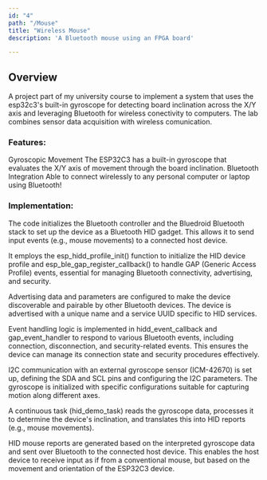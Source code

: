 ```yaml
---
id: "4"
path: "/Mouse"
title: "Wireless Mouse"
description: 'A Bluetooth mouse using an FPGA board'

---
```

## Overview
A project part of my university course to implement a system that uses the esp32c3's built-in gyroscope for detecting board inclination across the X/Y axis and leveraging Bluetooth for wireless conectivity to computers. The lab combines sensor data acquisition with wireless comunication.

### Features:
Gyroscopic Movement
		The ESP32C3 has a built-in gyroscope that evaluates the X/Y axis of movement through the board inclination.
Bluetooth Integration
		 Able to connect wirelessly to any personal computer or laptop using Bluetooth!

### Implementation:
The code initializes the Bluetooth controller and the Bluedroid Bluetooth stack to set up the device as a Bluetooth HID gadget. This allows it to send input events (e.g., mouse movements) to a connected host device.

It employs the esp_hidd_profile_init() function to initialize the HID device profile and esp_ble_gap_register_callback() to handle GAP (Generic Access Profile) events, essential for managing Bluetooth connectivity, advertising, and security.

Advertising data and parameters are configured to make the device discoverable and pairable by other Bluetooth devices. The device is advertised with a unique name and a service UUID specific to HID services.

Event handling logic is implemented in hidd_event_callback and gap_event_handler to respond to various Bluetooth events, including connection, disconnection, and security-related events. This ensures the device can manage its connection state and security procedures effectively.

I2C communication with an external gyroscope sensor (ICM-42670) is set up, defining the SDA and SCL pins and configuring the I2C parameters.
	The gyroscope is initialized with specific configurations suitable for capturing motion along different axes. 

A continuous task (hid_demo_task) reads the gyroscope data, processes it to determine the device's inclination, and translates this into HID reports (e.g., mouse movements).

HID mouse reports are generated based on the interpreted gyroscope data and sent over Bluetooth to the connected host device. This enables the host device to receive input as if from a conventional mouse, but based on the movement and orientation of the ESP32C3 device.